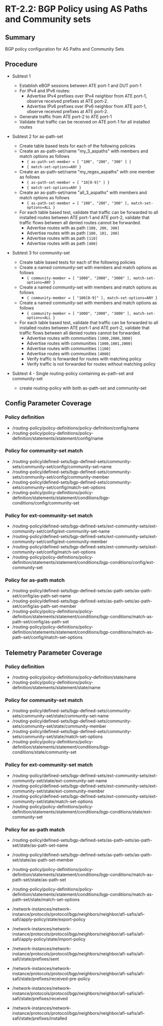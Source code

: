 # RT-2.2: BGP Policy using AS Paths and Community sets

## Summary

BGP policy configuration for AS Paths and Community Sets

## Procedure

* Subtest 1
    * Establish eBGP sessions between ATE port-1 and DUT port-1
    * For IPv4 and IPv6 routes:
        * Advertise IPv4 prefixes over IPv4 neighbor from ATE port-1, observe
            received prefixes at ATE port-2.
        * Advertise IPv6 prefixes over IPv6 neighbor from ATE port-1,
        observe received prefixes at ATE port-2.
    * Generate traffic from ATE port-2 to ATE port-1
    * Validate that traffic can be received on ATE port-1 for all installed
        routes

* Subtest 2 for as-path-set
    * Create table based tests for each of the following policies
    * Create an as-path-set/name "my_3_aspaths" with members and match options as follows
        *  `{ as-path-set-member = [ "100", "200", "300" ] }`
        *  `{ match-set-options=ANY }`
    * Create an as-path-set/name "my_regex_aspaths" with one member as follows
        * `{ as-path-set-member = [ "10[0-9]" ] }`
        * `{ match-set-options=ANY }`
    * Create an as-path-set/name "all_3_aspaths" with members and match options as follows
        * `{ as-path-set-member = [ "100", "200", "300" ], match-set-options=ALL }`
  * For each table based test, validate that traffic can be forwarded to
    all installed routes between ATE port-1 and ATE port-2, validate that
    traffic flows between all denied routes cannot be forwarded.
      * Advertise routes with as path `[100, 200, 300]`
      * Advertise routes with as path `[100, 101, 200]`
      * Advertise routes with as path `[110]`
      * Advertise routes with as path `[400]`


* Subtest 3 for community-set
    * Create table based tests for each of the following policies
    * Create a named community-set with members and match options as follows
        * `{ community-member = [ "1000", "2000", "3000" ], match-set-options=ANY }`
    *   Create a named community-set with members and match options as follows
          * `{ community-member = [ "100[0-9]" ], match-set-options=ANY }`
  *   Create a named community-set with members and match options as follows
      * `{ community-member = [ "1000", "2000", "3000" ], match-set-options=ALL }`
  * For each table based test, validate that traffic can be forwarded to
    all installed routes between ATE port-1 and ATE port-2, validate that
    traffic flows between all denied routes cannot be forwarded.
      * Advertise routes with communities `[1000,2000,3000]`
      * Advertise routes with communities `[1000,1001,2000]`
      * Advertise routes with communities `[1100]`
      * Advertise routes with communities `[4000]`
      * Verify traffic is forwarded for routes with matching policy
      * Verify traffic is not forwarded for routes without matching policy

* Subtest 4 - Single routing-policy containing as-path-set and community-set
   * create routing-policy with both as-path-set and community-set

## Config Parameter Coverage

### Policy definition
* /routing-policy/policy-definitions/policy-definition/config/name
* /routing-policy/policy-definitions/policy-definition/statements/statement/config/name

### Policy for community-set match
* /routing-policy/defined-sets/bgp-defined-sets/community-sets/community-set/config/community-set-name
* /routing-policy/defined-sets/bgp-defined-sets/community-sets/community-set/config/community-member
* /routing-policy/defined-sets/bgp-defined-sets/community-sets/community-set/config/match-set-options
* /routing-policy/policy-definitions/policy-definition/statements/statement/conditions/bgp-conditions/config/community-set

### Policy for ext-community-set match
* /routing-policy/defined-sets/bgp-defined-sets/ext-community-sets/ext-community-set/config/ext-community-set-name
* /routing-policy/defined-sets/bgp-defined-sets/ext-community-sets/ext-community-set/config/ext-community-member
* /routing-policy/defined-sets/bgp-defined-sets/ext-community-sets/ext-community-set/config/match-set-options
* /routing-policy/policy-definitions/policy-definition/statements/statement/conditions/bgp-conditions/config/ext-community-set

### Policy for as-path match
* /routing-policy/defined-sets/bgp-defined-sets/as-path-sets/as-path-set/config/as-path-set-name
* /routing-policy/defined-sets/bgp-defined-sets/as-path-sets/as-path-set/config/as-path-set-member
* /routing-policy/policy-definitions/policy-definition/statements/statement/conditions/bgp-conditions/match-as-path-set/config/as-path-set
* /routing-policy/policy-definitions/policy-definition/statements/statement/conditions/bgp-conditions/match-as-path-set/config/match-set-options

## Telemetry Parameter Coverage

### Policy definition
* /routing-policy/policy-definitions/policy-definition/state/name
* /routing-policy/policy-definitions/policy-definition/statements/statement/state/name

### Policy for community-set match
* /routing-policy/defined-sets/bgp-defined-sets/community-sets/community-set/state/community-set-name
* /routing-policy/defined-sets/bgp-defined-sets/community-sets/community-set/state/community-member
* /routing-policy/defined-sets/bgp-defined-sets/community-sets/community-set/state/match-set-options
* /routing-policy/policy-definitions/policy-definition/statements/statement/conditions/bgp-conditions/state/community-set

### Policy for ext-community-set match
* /routing-policy/defined-sets/bgp-defined-sets/ext-community-sets/ext-community-set/state/ext-community-set-name
* /routing-policy/defined-sets/bgp-defined-sets/ext-community-sets/ext-community-set/state/ext-community-member
* /routing-policy/defined-sets/bgp-defined-sets/ext-community-sets/ext-community-set/state/match-set-options
* /routing-policy/policy-definitions/policy-definition/statements/statement/conditions/bgp-conditions/state/ext-community-set

### Policy for as-path match
* /routing-policy/defined-sets/bgp-defined-sets/as-path-sets/as-path-set/state/as-path-set-name
* /routing-policy/defined-sets/bgp-defined-sets/as-path-sets/as-path-set/state/as-path-set-member
* /routing-policy/policy-definitions/policy-definition/statements/statement/conditions/bgp-conditions/match-as-path-set/state/as-path-set
* /routing-policy/policy-definitions/policy-definition/statements/statement/conditions/bgp-conditions/match-as-path-set/state/match-set-options


* /network-instances/network-instance/protocols/protocol/bgp/neighbors/neighbor/afi-safis/afi-safi/apply-policy/state/export-policy
* /network-instances/network-instance/protocols/protocol/bgp/neighbors/neighbor/afi-safis/afi-safi/apply-policy/state/import-policy

* /network-instances/network-instance/protocols/protocol/bgp/neighbors/neighbor/afi-safis/afi-safi/state/prefixes/sent
* /network-instances/network-instance/protocols/protocol/bgp/neighbors/neighbor/afi-safis/afi-safi/state/prefixes/received-pre-policy
* /network-instances/network-instance/protocols/protocol/bgp/neighbors/neighbor/afi-safis/afi-safi/state/prefixes/received
* /network-instances/network-instance/protocols/protocol/bgp/neighbors/neighbor/afi-safis/afi-safi/state/prefixes/installed
